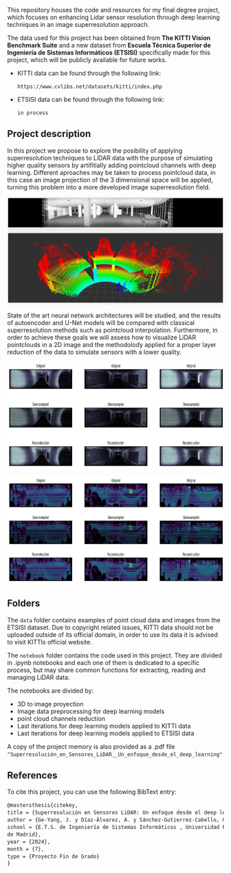 This repository houses the code and resources for my final degree project, which focuses on enhancing Lidar sensor resolution through deep learning techniques in an image superresolution approach.

The data used for this project has been obtained from **The KITTI Vision Benchmark Suite** and a new dataset from **Escuela Técnica Superior de Ingeniería de Sistemas Informáticos (ETSISI)** specifically made for this project, which will be publicly available for future works.

- KITTI data can be found through the following link:
  ```
  https://www.cvlibs.net/datasets/kitti/index.php
  ```

- ETSISI data can be found through the following link:
  ```
  in process
  ```

## Project description
In this project we propose to explore the posibility of applying superresolution techniques to LiDAR data with the purpose of simulating higher quality sensors by artifitially adding pointcloud channels with deep learning. Different aproaches may be taken to process pointcloud data, in this case an image projection of the 3 dimensional space will be applied, turning this problem into a more developed image superresolution field.
<p align="center">
<img src="https://github.com/Junhao42/Lidar-resolution-enhancement-with-machine-learning/blob/main/images/rotonda_etsisi.png" height="250" width="500">
</p>
State of the art neural network architectures will be studied, and the results of autoencoder and U-Net models will be compared with classical superresolution methods such as pointcloud interpolation. Furthermore, in order to achieve these goals we will assess how to visualize LiDAR pointclouds in a 2D image and the methodolody applied for a proper layer reduction of the data to simulate sensors with a lower quality.

<p align="center">
  <img src="https://github.com/Junhao42/Lidar-resolution-enhancement-with-machine-learning/blob/main/images/comparison3.png" height="250" width="900">
</p>

<p align="center">
  <img src="https://github.com/Junhao42/Lidar-resolution-enhancement-with-machine-learning/blob/main/images/comparison_kitti.png" height="250" width="900">
</p>


## Folders
The ```data``` folder contains examples of point cloud data and images from the ETSISI dataset. Due to copyright related issues, KITTI data should not be uploaded outside of its official domain, in order to use its data it is advised to visit KITTIs official website.

The ```notebook``` folder contains the code used in this project. They are divided in .ipynb notebooks and each one of them is dedicated to a specific process, but may share common functions for extracting, reading and managing LiDAR data.

The notebooks are divided by:
- 3D to image proyection
- Image data preprocessing for deep learning models
- point cloud channels reduction
- Last iterations for deep learning models applied to KITTI data
- Last iterations for deep learning models applied to ETSISI data

A copy of the project memory is also provided as a .pdf file ```"Superresolución_en_Sensores_LiDAR__Un_enfoque_desde_el_deep_learning"```

## References

To cite this project, you can use the following BibText entry:

```latex
@mastersthesis{citekey,
title = {Superresolución en Sensores LiDAR: Un enfoque desde el deep learning},
author = {Ge-Yang, J. y Díaz-Álvarez, A. y Sánchez-Gutierrez-Cabello, G.},
school = {E.T.S. de Ingeniería de Sistemas Informáticos , Universidad Politécnica
de Madrid},
year = {2024},
month = {7},
type = {Proyecto Fin de Grado}
}
```





